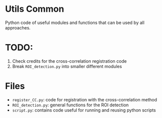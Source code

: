 # Utils Common
Python code of useful modules and functions that can be used by all approaches.

# TODO:
  1. Check credits for the cross-correlation registration code
  2. Break `ROI_detection.py` into smaller different modules

# Files
  * `register_CC.py`: code for registration with the cross-correlation method
  * `ROI_detection.py`: general functions for the ROI detection
  * `script.py`: contains code useful for running and reusing python scripts
